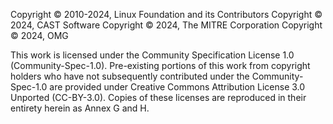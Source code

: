Copyright © 2010-2024, Linux Foundation and its Contributors
Copyright © 2024, CAST Software
Copyright © 2024, The MITRE Corporation
Copyright © 2024, OMG

This work is licensed under the Community Specification License 1.0
(Community-Spec-1.0). Pre-existing portions of this work from copyright holders
who have not subsequently contributed under the Community-Spec-1.0 are provided
under Creative Commons Attribution License 3.0 Unported (CC-BY-3.0). Copies of
these licenses are reproduced in their entirety herein as Annex G and H.
